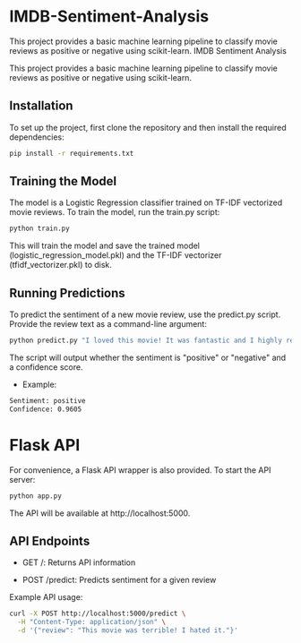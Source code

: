 # IMDB-Sentiment-Analysis
This project provides a basic machine learning pipeline to classify movie reviews as positive or negative using scikit-learn.
IMDB Sentiment Analysis

This project provides a basic machine learning pipeline to classify movie reviews as positive or negative using scikit-learn.

## Installation

To set up the project, first clone the repository and then install the required dependencies:
```bash
pip install -r requirements.txt
```
## Training the Model

The model is a Logistic Regression classifier trained on TF-IDF vectorized movie reviews. To train the model, run the train.py script:

```bash
python train.py
```
This will train the model and save the trained model (logistic_regression_model.pkl) and the TF-IDF vectorizer (tfidf_vectorizer.pkl) to disk.

## Running Predictions

To predict the sentiment of a new movie review, use the predict.py script. Provide the review text as a command-line argument:

```Bash
python predict.py "I loved this movie! It was fantastic and I highly recommend it."
```
The script will output whether the sentiment is "positive" or "negative" and a confidence score.

+ Example:
```bash
Sentiment: positive
Confidence: 0.9605
```
# Flask API

For convenience, a Flask API wrapper is also provided. To start the API server:
```bash
python app.py
```
The API will be available at http://localhost:5000.

## API Endpoints

+ GET /: Returns API information

+ POST /predict: Predicts sentiment for a given review
  
Example API usage:
```bash
curl -X POST http://localhost:5000/predict \
  -H "Content-Type: application/json" \
  -d '{"review": "This movie was terrible! I hated it."}'
```

```bash
```
